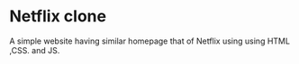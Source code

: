 # Netflix clone
 A simple website having similar homepage that of Netflix using using HTML ,CSS. and JS.
